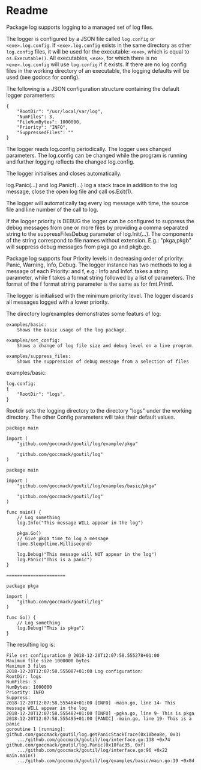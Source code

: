 # Readme

Package log supports logging to a managed set of log files.

The logger is configured by a JSON file called `log.config` or `<exe>.log.config`.
If `<exe>.log.config` exists in the same directory as other `log.config` files,
it will be used for the executable: `<exe>`, which is equal to `os.Executable()`.
All executables, `<exe>`, for
which there is no `<exe>.log.config` will use `log.config` if it exists. If
there are no log config files in the working directory of an executable, the
logging defaults will be used (see godocs for config).

The following is a JSON configuration structure containing the default logger paramerters:

    {
    	"RootDir": "/usr/local/var/log",
    	"NumFiles": 3,
    	"FileNumBytes": 1000000,
    	"Priority": "INFO",
    	"SuppressedFiles": ""
    }

The logger reads log.config periodically. The logger uses changed parameters. The log.config can
be changed while the program is running and further logging reflects the changed log.config.

The logger initialises and closes automatically.

log.Panic(...) and log.Panicf(...) log a stack trace in addition to the log message, close the
open log file and call os.Exit(1).

The logger will automatically tag every log message with time, the source file and
line number of the call to log.

If the logger priority is DEBUG the logger can be configured to suppress the debug messages from one
or more files by providing a comma separated string to the suppressFilesDebug parameter
of log.Init(...). The components of the string correspond to file names without extension. E.g.:
"pkga,pkgb" will suppress debug messages from pkga.go and pkgb.go.

Package log supports four Priority levels in decreasing order of priority:
Panic, Warning, Info, Debug. The logger instance has two methods to log a message of each Priority:
<Priority> and <Priority>f, e.g.: Info and Infof. <Priority> takes a string parameter, while
<Priority>f takes a format string followed by a list of parameters. The format of the <Priorty>f
format string parameter is the same as for fmt.Printf.

The logger is initialised with the minimum priority level. The logger discards all messages logged with a
lower priority.

The directory log/examples demonstrates some featurs of log:

    examples/basic:
    	Shows the basic usage of the log package.

    examples/set_config:
    	Shows a change of log file size and debug level on a live program.

    examples/suppress_files:
    	Shows the suppression of debug message from a selection of files

examples/basic:

    log.config:
    {
    	"RootDir": "logs",
    }

Rootdir sets the logging directory to the directory "logs" under the working directory.
The other Config parameters will take their default values.

    package main

    import (
    	"github.com/goccmack/goutil/log/example/pkga"

    	"github.com/goccmack/goutil/log"
    )

    package main

    import (
    	"github.com/goccmack/goutil/log/examples/basic/pkga"

    	"github.com/goccmack/goutil/log"
    )

    func main() {
    	// Log something
    	log.Info("This message WILL appear in the log")

    	pkga.Go()
    	// Give pkga time to log a message
    	time.Sleep(time.Millisecond)

    	log.Debug("This message will NOT appear in the log")
    	log.Panic("This is a panic")
    }

    ======================

    package pkga

    import (
    	"github.com/goccmack/goutil/log"
    )

    func Go() {
    	// Log something
    	log.Debug("This is pkga")
    }

The resulting log is:

    File set configuration @ 2018-12-20T12:07:58.555278+01:00
    Maximum file size 1000000 bytes
    Maximum 3 files
    2018-12-20T12:07:58.555087+01:00 Log configuration:
    RootDir: logs
    NumFiles: 3
    NumBytes: 1000000
    Priority: INFO
    Suppress:
    2018-12-20T12:07:58.555464+01:00 [INFO] -main.go, line 14- This message WILL appear in the log
    2018-12-20T12:07:58.555482+01:00 [INFO] -pgka.go, line 9- This is pkga
    2018-12-20T12:07:58.555495+01:00 [PANIC] -main.go, line 19- This is a panic
    goroutine 1 [running]:
    github.com/goccmack/goutil/log.getPanicStackTrace(0x10bea8e, 0x3)
    	.../github.com/goccmack/goutil/log/interface.go:138 +0x74
    github.com/goccmack/goutil/log.Panic(0x10fac35, 0xf)
    	.../github.com/goccmack/goutil/log/interface.go:96 +0x22
    main.main()
    	.../github.com/goccmack/goutil/log/examples/basic/main.go:19 +0x8d
